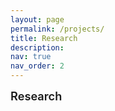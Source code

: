```yaml
---
layout: page
permalink: /projects/
title: Research
description: 
nav: true
nav_order: 2
---
```


<style>
/* 标题样式 */
h4 {
  position: relative;
  padding-bottom: 10px;
  margin-bottom: 20px;
  margin-top: 40px;
  color: var(--global-text-color);
  font-size: 1.3em;
  font-weight: 600;
}

h4:first-of-type {
  margin-top: 0;
}

h4:after {
  content: "";
  position: absolute;
  bottom: 0;
  left: 0;
  width: 50px;
  height: 3px;
  background: var(--global-theme-color);
  border-radius: 3px;
}
</style>

<h4>Research</h4>

<!-- <div style="border: 1px solid #ddd; padding: 10px; border-radius: 5px; display: flex;">
  <img src="../../assets/img/projects_photo/frank-GCQ.gif" style="width: 300px; height: 250px; margin-right: 20px;">
  <div>
    <h5><strong><span style="color: #B71C1C;">Graph neural network and reinforcement learning for multi-agent cooperative control of connected autonomous vehicles</span></strong></h5>
    <h6>Publication</h6>
    <ul>
      <li>Computer‐Aided Civil and Infrastructure Engineering, 2021, 36(7): 838-857.</li>
    </ul>
  </div>
</div>

<br>

<div style="border: 1px solid #ddd; padding: 10px; border-radius: 5px; display: flex;">
  <img src="../../assets/img/projects_photo/Paul-research.gif" style="width: 300px; height: 250px; margin-right: 20px;">
  <div>
    <h5><strong><span style="color: #B71C1C;">Leveraging the capabilities of connected and autonomous vehicles and multi-agent reinforcement learning to mitigate highway bottleneck congestion</span></strong></h5>
    <h6>Publication</h6>
    <ul>
      <li>Transportmetrica A: Transportation Science</li>
    </ul>
  </div>
</div>

<br>

<div style="border: 1px solid #ddd; padding: 10px; border-radius: 5px; display: flex;">
  <img src="../../assets/img/projects_photo/crash_avoidance.gif" style="width: 300px; height: 250px; margin-right: 20px;">
  <div>
    <h5><strong><span style="color: #B71C1C;">A cooperative crash avoidance framework forautonomous vehicle under collision-imminentsituations in mixed traffic stream</span></strong></h5>
    <h6>Publication</h6>
    <ul>
      <li>2021 IEEE International Intelligent Transportation Systems Conference (ITSC). IEEE, 2021: 1997-2002.</li>
    </ul>
  </div>
</div> -->






